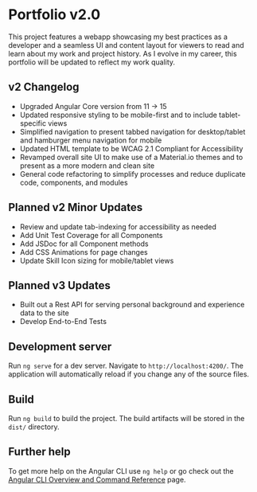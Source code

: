 # Portfolio v2.0

This project features a webapp showcasing my best practices as a developer and a seamless UI and content layout for viewers to read and learn about my work and project history. As I evolve in my career, this portfolio will be updated to reflect my work quality.

## v2 Changelog
- Upgraded Angular Core version from 11 -> 15
- Updated responsive styling to be mobile-first and to include tablet-specific views
- Simplified navigation to present tabbed navigation for desktop/tablet and hamburger menu navigation for mobile
- Updated HTML template to be WCAG 2.1 Compliant for Accessibility
- Revamped overall site UI to make use of a Material.io themes and to present as a more modern and clean site
- General code refactoring to simplify processes and reduce duplicate code, components, and modules

## Planned v2 Minor Updates
- Review and update tab-indexing for accessibility as needed
- Add Unit Test Coverage for all Components
- Add JSDoc for all Component methods
- Add CSS Animations for page changes
- Update Skill Icon sizing for mobile/tablet views

## Planned v3 Updates
- Built out a Rest API for serving personal background and experience data to the site
- Develop End-to-End Tests

## Development server

Run `ng serve` for a dev server. Navigate to `http://localhost:4200/`. The application will automatically reload if you change any of the source files.

## Build

Run `ng build` to build the project. The build artifacts will be stored in the `dist/` directory.

## Further help

To get more help on the Angular CLI use `ng help` or go check out the [Angular CLI Overview and Command Reference](https://angular.io/cli) page.
